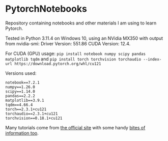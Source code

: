 # PytorchNotebooks
Repository containing notebooks and other materials I am using to learn Pytorch.

Tested in Python 3.11.4 on Windows 10, using an NVidia MX350 with output from nvidia-smi: Driver Version: 551.86 CUDA Version: 12.4.

For CUDA (GPU) usage: `pip install notebook numpy scipy pandas matplotlib tqdm` and `pip install torch torchvision torchaudio --index-url https://download.pytorch.org/whl/cu121`

Versions used:
```
notebook==7.2.1
numpy==1.26.0
scipy==1.14.0
pandas==2.2.2
matplotlib==3.9.1
tqdm==4.66.4
torch==2.3.1+cu121
torchaudio==2.3.1+cu121
torchvision==0.18.1+cu121
```

Many tutorials come from [the official site](https://pytorch.org/tutorials/index.html) with some handy [bites of information too](https://pytorch.org/tutorials/recipes/recipes_index.html).